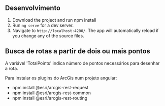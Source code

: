 

## Desenvolvimento
1) Download the project and run npm install
2) Run `ng serve` for a dev server.
3) Navigate to  `http://localhost:4200/`. The app will automatically reload if you change any of the source files.

## Busca de rotas a partir de dois ou mais pontos
A variável 'TotalPoints' indica  número de pontos necessários para desenhar a rota.

Para instalar os plugins do ArcGis num projeto angular: 
- npm install @esri/arcgis-rest-request
- npm install @esri/arcgis-rest-common
- npm install @esri/arcgis-rest-routing
